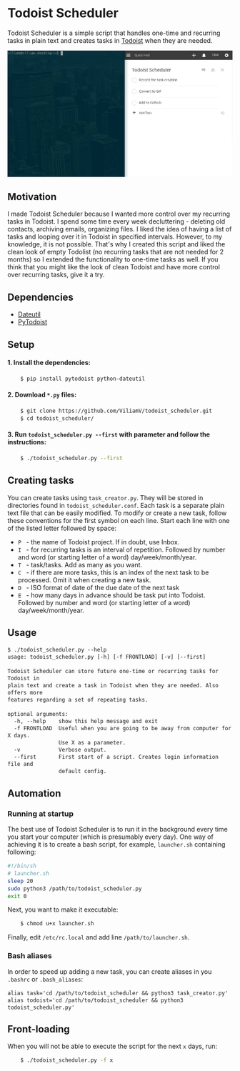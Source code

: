 # Todoist Scheduler
Todoist Scheduler is a simple script that handles one-time and recurring tasks in plain text and creates tasks in [Todoist](http://www.todoist.com) when they are needed.

![adding new task](new_task.gif)

## Motivation
I made Todoist Scheduler because I wanted more control over my recurring tasks in Todoist. I spend some time every week decluttering  - deleting old contacts, archiving emails, organizing files. I liked the idea of having a list of tasks and looping over it in Todoist in specified intervals. However, to my knowledge, it is not possible. That's why I created this script and liked the clean look of empty Todolist (no recurring tasks that are not needed for 2 months) so I extended the functionality to one-time tasks as well. If you think that you might like the look of clean Todoist and have more control over recurring tasks, give it a try.

## Dependencies
- [Dateutil](https://dateutil.readthedocs.io/en/stable/)
- [PyTodoist](https://github.com/Garee/pytodoist)

## Setup
#### 1. Install the dependencies:
```bash
    $ pip install pytodoist python-dateutil
```
#### 2. Download `*.py` files:
```bash
    $ git clone https://github.com/ViliamV/todoist_scheduler.git
    $ cd todoist_scheduler/
```
#### 3. Run `todoist_scheduler.py --first` with parameter and follow the instructions:
```bash
    $ ./todoist_scheduler.py --first
```
## Creating tasks
You can create tasks using `task_creator.py`.
They will be stored in directories found in `todoist_scheduler.conf`.
Each task is a separate plain text file that can be easily modified.
To modify or create a new task, follow these conventions for the first symbol on each line.
Start each line with one of the listed letter followed by space:

- `P ` - the name of Todoist project. If in doubt, use Inbox.
- `I ` - for recurring tasks is an interval of repetition. Followed by number and word (or starting letter of a word) day/week/month/year.
- `T ` - task/tasks. Add as many as you want.
- `C ` - if there are more tasks, this is an index of the next task to be processed. Omit it when creating a new task.
- `D ` - ISO format of date of the due date of the next task
- `E ` - how many days in advance should be task put into Todoist. Followed by number and word (or starting letter of a word) day/week/month/year.

## Usage
```
$ ./todoist_scheduler.py --help
usage: todoist_scheduler.py [-h] [-f FRONTLOAD] [-v] [--first]

Todoist Scheduler can store future one-time or recurring tasks for Todoist in
plain text and create a task in Todoist when they are needed. Also offers more
features regarding a set of repeating tasks.

optional arguments:
  -h, --help    show this help message and exit
  -f FRONTLOAD  Useful when you are going to be away from computer for X days.
                Use X as a parameter.
  -v            Verbose output.
  --first       First start of a script. Creates login information file and
                default config.
```

## Automation
### Running at startup
The best use of Todoist Scheduler is to run it in the background every time you start your computer (which is presumably every day).
One way of achieving it is to create a bash script, for example, `launcher.sh` containing following:
```bash
#!/bin/sh
# launcher.sh
sleep 20
sudo python3 /path/to/todoist_scheduler.py
exit 0
```
Next, you want to make it executable:
```bash
    $ chmod u+x launcher.sh
```
Finally, edit `/etc/rc.local` and add line `/path/to/launcher.sh`.

### Bash aliases
In order to speed up adding a new task, you can create aliases in you `.bashrc` or `.bash_aliases`:
```bash_aliases
alias task='cd /path/to/todoist_scheduler && python3 task_creator.py'
alias todoist='cd /path/to/todoist_scheduler && python3 todoist_scheduler.py'
```

## Front-loading
When you will not be able to execute the script for the next `x` days, run:
```bash
    $ ./todoist_scheduler.py -f x
```
